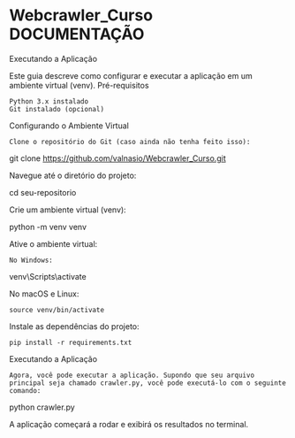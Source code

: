 # Webcrawler_Curso DOCUMENTAÇÃO  

Executando a Aplicação

Este guia descreve como configurar e executar a aplicação em um ambiente virtual (venv).
Pré-requisitos

    Python 3.x instalado
    Git instalado (opcional)

Configurando o Ambiente Virtual

    Clone o repositório do Git (caso ainda não tenha feito isso):

   

git clone https://github.com/valnasio/Webcrawler_Curso.git

Navegue até o diretório do projeto:



cd seu-repositorio

Crie um ambiente virtual (venv):

python -m venv venv

Ative o ambiente virtual:

    No Windows:

venv\Scripts\activate

No macOS e Linux:



    source venv/bin/activate

Instale as dependências do projeto:

    pip install -r requirements.txt

Executando a Aplicação

    Agora, você pode executar a aplicação. Supondo que seu arquivo principal seja chamado crawler.py, você pode executá-lo com o seguinte comando:

python crawler.py

A aplicação começará a rodar e exibirá os resultados no terminal.
